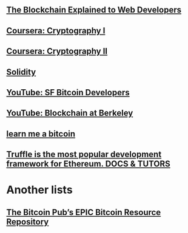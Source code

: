 ## [The Blockchain Explained to Web Developers](https://marmelab.com/blog/2016/04/28/blockchain-for-web-developers-the-theory.html)
## [Coursera: Cryptography I](https://www.coursera.org/learn/crypto)
## [Coursera: Cryptography II](https://www.coursera.org/learn/crypto2)
## [Solidity](https://solidity.readthedocs.io/en/develop/)
## [YouTube: SF Bitcoin Developers](https://www.youtube.com/channel/UCREs0ConyCR2sEFf-DrLRMw)
## [YouTube: Blockchain at Berkeley](https://www.youtube.com/channel/UC5sgoRfoSp3jeX4DEqKLwKg)
## [learn me a bitcoin](http://learnmeabitcoin.com/)
## [Truffle is the most popular development framework for Ethereum. DOCS & TUTORS](http://truffleframework.com/)

# Another lists
## [The Bitcoin Pub’s EPIC Bitcoin Resource Repository](https://thebitcoin.pub/t/wip-epic-bitcoin-resource-list-rocket-bomb-fire/6811?u=john)
